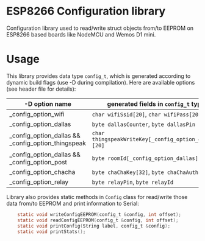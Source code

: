 # ESP8266 Configuration library
Configuration library used to read/write struct objects from/to EEPROM on ESP8266 based boards like NodeMCU and Wemos D1 mini.

# Usage

This library provides data type `config_t`, which is generated according to dynamic build flags (use -D during compilation). Here are available options (see header file for details):

-D option name|generated fields in `config_t` type
--------------|-----------------------------------
_config_option_wifi|`char wifiSsid[20]`, `char wifiPass[20]`
_config_option_dallas|`byte dallasCounter`, `byte dallasPin`
_config_option_dallas && _config_option_thingspeak|`char thingspeakWriteKey[_config_option_dallas][20]`
_config_option_dallas && _config_option_post|`byte roomId[_config_option_dallas]`
_config_option_chacha|`byte chaChaKey[32]`, `byte chaChaAuth[16]`
_config_option_relay|`byte relayPin`, `byte relayId`


Library also provides static methods in `Config` class for read/write those data from/to EEPROM and print information to Serial:
```C
    static void writeConfigEEPROM(config_t &config, int offset);
    static void readConfigEEPROM(config_t &config, int offset);
    static void printConfig(String label, config_t &config);
    static void printStats();
```